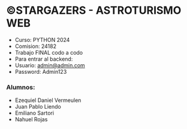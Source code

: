 # ©STARGAZERS - ASTROTURISMO WEB

- Curso: PYTHON 2024
- Comision: 24182
- Trabajo FINAL codo a codo
- Para entrar al backend:
- Usuario: admin@admin.com
- Password: Admin123

### Alumnos:
- Ezequiel Daniel Vermeulen
- Juan Pablo Liendo
- Emiliano Sartori
- Nahuel Rojas

